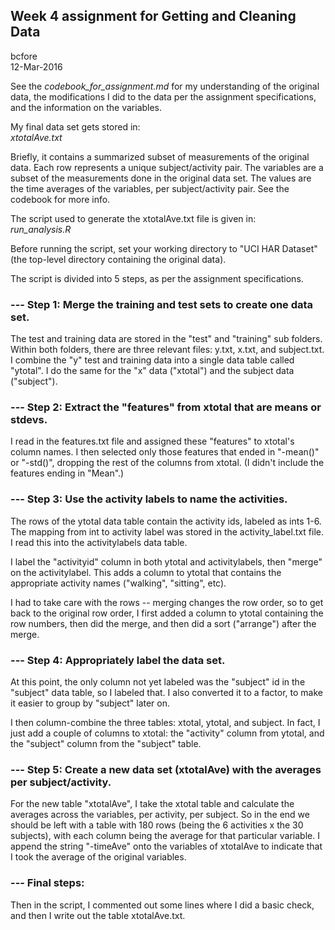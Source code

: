 ## Week 4 assignment for Getting and Cleaning Data
bcfore  
12-Mar-2016

See the _codebook_for_assignment.md_ for my understanding of the original data, the modifications I did to the data per the assignment specifications, and the information on the variables.

My final data set gets stored in:  
_xtotalAve.txt_

Briefly, it contains a summarized subset of measurements of the original data.
Each row represents a unique subject/activity pair.
The variables are a subset of the measurements done in the original data set.
The values are the time averages of the variables, per subject/activity pair.
See the codebook for more info.

The script used to generate the xtotalAve.txt file is given in:  
_run_analysis.R_

Before running the script, set your working directory to "UCI HAR Dataset" (the top-level directory containing the original data).

The script is divided into 5 steps, as per the assignment specifications.

### --- Step 1: Merge the training and test sets to create one data set.

The test and training data are stored in the "test" and "training" sub folders.
Within both folders, there are three relevant files: y.txt, x.txt, and subject.txt.
I combine the "y" test and training data into a single data table called "ytotal".
I do the same for the "x" data ("xtotal") and the subject data ("subject").

### --- Step 2: Extract the "features" from xtotal that are means or stdevs.

I read in the features.txt file and assigned these "features" to xtotal's column names.
I then selected only those features that ended in "-mean()" or "-std()", dropping the rest of the columns from xtotal.
(I didn't include the features ending in "Mean".)

### --- Step 3: Use the activity labels to name the activities.

The rows of the ytotal data table contain the activity ids, labeled as ints 1-6. The mapping from int to activity label was stored in the activity_label.txt file.  I read this into the activitylabels data table.

I label the "activityid" column in both ytotal and activitylabels, then "merge" on the activitylabel.  This adds a column to ytotal that contains the appropriate activity names ("walking", "sitting", etc).

I had to take care with the rows -- merging changes the row order, so to get back to the original row order, I first added a column to ytotal containing the row numbers, then did the merge, and then did a sort ("arrange") after the merge.

### --- Step 4: Appropriately label the data set.

At this point, the only column not yet labeled was the "subject" id in the "subject" data table, so I labeled that.
I also converted it to a factor, to make it easier to group by "subject" later on.

I then column-combine the three tables: xtotal, ytotal, and subject.
In fact, I just add a couple of columns to xtotal: the "activity" column from ytotal, and the "subject" column from the "subject" table.

### --- Step 5: Create a new data set (xtotalAve) with the averages per subject/activity.

For the new table "xtotalAve", I take the xtotal table and calculate the averages across the variables, per activity, per subject. So in the end we should be left with a table with 180 rows (being the 6 activities x the 30 subjects), with each column being the average for that particular variable.
I append the string "-timeAve" onto the variables of xtotalAve to indicate that I took the average of the original variables.

### --- Final steps:
Then in the script, I commented out some lines where I did a basic check, and then I write out the table xtotalAve.txt.



